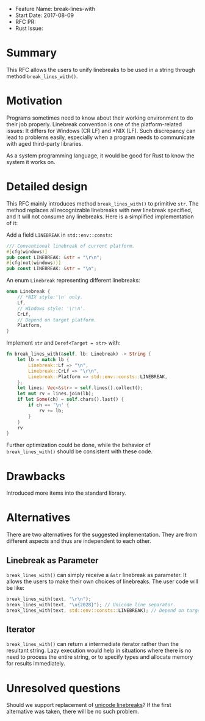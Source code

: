 - Feature Name: break-lines-with
- Start Date: 2017-08-09
- RFC PR:
- Rust Issue:

# Summary
[summary]: #summary

This RFC allows the users to unify linebreaks to be used in a string through method `break_lines_with()`.

# Motivation
[motivation]: #motivation

Programs sometimes need to know about their working environment to do their job properly. Linebreak convention is one of the platform-related issues: It differs for Windows (CR LF) and \*NIX (LF). Such discrepancy can lead to problems easily, especially when a program needs to communicate with aged third-party libraries.

As a system programming language, it would be good for Rust to know the system it works on.

# Detailed design
[design]: #detailed-design

This RFC mainly introduces method `break_lines_with()` to primitive `str`. The method replaces all recognizable linebreaks with new linebreak specified, and it will not consume any linebreaks. Here is a simplified implementation of it:

Add a field `LINEBREAK` in `std::env::consts`:

```rust
/// Conventional linebreak of current platform.
#[cfg(windows)]
pub const LINEBREAK: &str = "\r\n";
#[cfg(not(windows))]
pub const LINEBREAK: &str = "\n";
```

An enum `Linebreak` representing different linebreaks:

```rust
enum Linebreak {
    // *NIX style:'\n' only.
    Lf,
    // Windows style: '\r\n'.
    CrLf,
    // Depend on target platform.
    Platform,
}
```

Implement `str` and `Deref<Target = str>` with:

```rust
fn break_lines_with(&self, lb: Linebreak) -> String {
    let lb = match lb {
        Linebreak::Lf => "\n",
        Linebreak::CrLf => "\r\n",
        Linebreak::Platform => std::env::consts::LINEBREAK,
    };
    let lines: Vec<&str> = self.lines().collect();
    let mut rv = lines.join(lb);
    if let Some(ch) = self.chars().last() {
        if ch == '\n' {
            rv += lb;
        }
    }
    rv
}
```

Further optimization could be done, while the behavior of `break_lines_with()` should be consistent with these code.

# Drawbacks
[drawbacks]: #drawbacks

Introduced more items into the standard library.

# Alternatives
[alternatives]: #alternatives

There are two alternatives for the suggested implementation. They are from different aspects and thus are independent to each other.

## Linebreak as Parameter

`break_lines_with()` can simply receive a `&str` linebreak as parameter. It allows the users to make their own choices of linebreaks. The user code will be like:

```rust
break_lines_with(text, "\r\n");
break_lines_with(text, "\u{2028}"); // Unicode line separator.
break_lines_with(text, std::env::consts::LINEBREAK); // Depend on target platform.
```

## Iterator

`break_lines_with()` can return a intermediate iterator rather than the resultant string. Lazy execution would help in situations where there is no need to process the entire string, or to specify types and allocate memory for results immediately.

# Unresolved questions
[unresolved]: #unresolved-questions

Should we support replacement of [unicode linebreaks](https://en.wikipedia.org/wiki/Newline#Unicode)? If the first alternative was taken, there will be no such problem.
